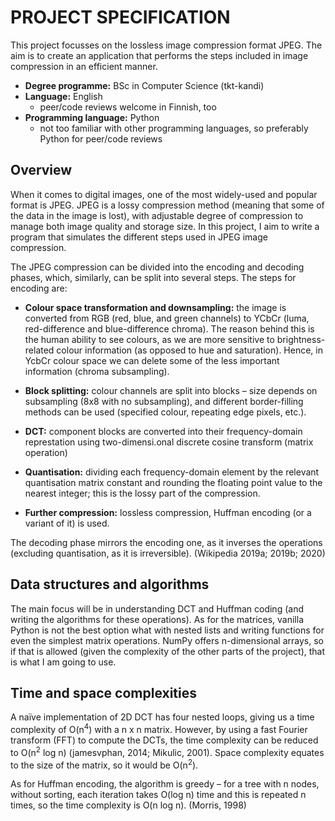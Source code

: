 # PROJECT SPECIFICATION
This project focusses on the lossless image compression format JPEG. The aim is to create an application that performs the steps included in image compression in an efficient manner.

+ **Degree programme:** BSc in Computer Science (tkt-kandi)
+ **Language:** English
    + peer/code reviews welcome in Finnish, too
+ **Programming language:** Python
    + not too familiar with other programming languages, so preferably Python for peer/code reviews

## Overview

When it comes to digital images, one of the most widely-used and popular format is JPEG. JPEG is a lossy compression method (meaning that some of the data in the image is lost), with adjustable degree of compression to manage both image quality and storage size. In this project, I aim to write a program that simulates the different steps used in JPEG image compression.

The JPEG compression can be divided into the encoding and decoding phases, which, similarly, can be split into several steps. The steps for encoding are:

+ **Colour space transformation and downsampling:** the image is converted from RGB (red, blue, and green channels) to YCbCr (luma, red-difference and blue-difference chroma). The reason behind this is the human ability to see colours, as we are more sensitive to brightness-related colour information (as opposed to hue and saturation). Hence, in YcbCr colour space we can delete some of the less important information (chroma subsampling).

+ **Block splitting:** colour channels are split into blocks – size depends on subsampling (8x8 with no subsampling), and different border-filling methods can be used (specified colour, repeating edge pixels, etc.).

+ **DCT:** component blocks are converted into their frequency-domain represtation using two-dimensi.onal discrete cosine transform (matrix operation)

+ **Quantisation:** dividing each frequency-domain element by the relevant quantisation matrix constant and rounding the floating point value to the nearest integer; this is the lossy part of the compression.

+ **Further compression:** lossless compression, Huffman encoding (or a variant of it) is used.

The decoding phase mirrors the encoding one, as it inverses the operations (excluding quantisation, as it is irreversible). (Wikipedia 2019a; 2019b; 2020)

## Data structures and algorithms

The main focus will be in understanding DCT and Huffman coding (and writing the algorithms for these operations). As for the matrices, vanilla Python is not the best option what with nested lists and writing functions for even the simplest matrix operations. NumPy offers n-dimensional arrays, so if that is allowed (given the complexity of the other parts of the project), that is what I am going to use.

## Time and space complexities

A naïve implementation of 2D DCT has four nested loops, giving us a time complexity of O(n<sup>4</sup>) with a n x n matrix. However, by using a fast Fourier transform (FFT) to compute the DCTs, the time complexity can be reduced to O(n<sup>2</sup> log n) (jamesvphan, 2014; Mikulic, 2001). Space complexity equates to the size of the matrix, so it would be O(n<sup>2</sup>).

As for Huffman encoding, the algorithm is greedy – for a tree with n nodes, without sorting, each iteration takes O(log n) time and this is repeated n times, so the time complexity is O(n log n). (Morris, 1998)
